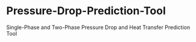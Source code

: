 # Pressure-Drop-Prediction-Tool
Single-Phase and Two-Phase Pressure Drop and Heat Transfer Prediction Tool

